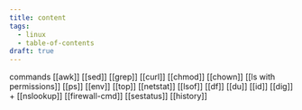 ```yaml
---
title: content
tags:
  - linux
  - table-of-contents
draft: true
---
```

commands
[[awk]]
[[sed]]
[[grep]]
[[curl]]
[[chmod]]
[[chown]]
[[ls with permissions]]
[[ps]]
[[env]]
[[top]]
[[netstat]]
[[lsof]]
[[df]]
[[du]]
[[id]]
[[dig]] + [[nslookup]]
[[firewall-cmd]]
[[sestatus]]
[[history]]

